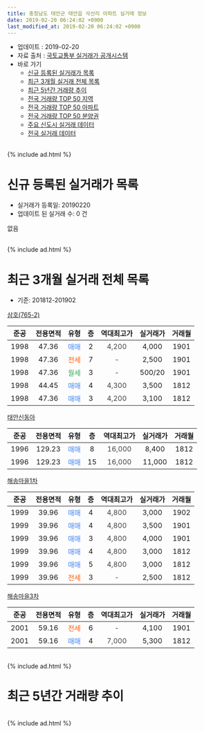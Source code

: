 ```yaml
---
title: 충청남도 태안군 태안읍 삭선리 아파트 실거래 정보
date: 2019-02-20 06:24:02 +0900
last_modified_at: 2019-02-20 06:24:02 +0900
---
```


* 업데이트 : 2019-02-20
* 자료 출처 : [국토교통부 실거래가 공개시스템](http://rt.molit.go.kr)
* 바로 가기
    * [신규 등록된 실거래가 목록](#신규-등록된-실거래가-목록)
    * [최근 3개월 실거래 전체 목록](#최근-3개월-실거래-전체-목록)
    * [최근 5년간 거래량 추이](#최근-5년간-거래량-추이)
    * [전국 거래량 TOP 50 지역](https://inasie.github.io/apt-trade-info/최근-3개월-전국에서-가장-거래가-많이-발생한-지역)
    * [전국 거래량 TOP 50 아파트](https://inasie.github.io/apt-trade-info/최근-3개월-전국에서-가장-거래가-많이-발생한-아파트)
    * [전국 거래량 TOP 50 분양권](https://inasie.github.io/apt-trade-info/최근-3개월-전국에서-가장-거래가-많이-발생한-분양권)
    * [주요 신도시 실거래 데이터](https://inasie.github.io/apt-trade-info/주요-신도시)
    * [전국 실거래 데이터](https://inasie.github.io/apt-trade-info/전국)
<br>
{% include ad.html %}
<br>

# 신규 등록된 실거래가 목록
* 실거래가 등록일: 20190220
* 업데이트 된 실거래 수: 0 건

없음

<br>
{% include ad.html %}
<br>

# 최근 3개월 실거래 전체 목록
* 기준: 201812-201902


[삼호(765-2)](https://search.naver.com/search.naver?query=%EC%B6%A9%EC%B2%AD%EB%82%A8%EB%8F%84+%ED%83%9C%EC%95%88%EA%B5%B0+%ED%83%9C%EC%95%88%EC%9D%8D+%EC%82%AD%EC%84%A0%EB%A6%AC+%EC%82%BC%ED%98%B8%28765-2%29)

|준공|전용면적|유형|층|역대최고가|실거래가|거래월|
|:---:|:---:|:---:|:---:|:---:|:---:|:---:|
|1998|47.36|<span style="color:#4285f3">매매</span>|2|<span style="color:#444444">4,200</span>|4,000|1901|
|1998|47.36|<span style="color:#ff5a00">전세</span>|7|<span style="color:#444444">-</span>|2,500|1901|
|1998|47.36|<span style="color:#34a853">월세</span>|3|<span style="color:#444444">-</span>|500/20|1901|
|1998|44.45|<span style="color:#4285f3">매매</span>|4|<span style="color:#444444">4,300</span>|3,500|1812|
|1998|47.36|<span style="color:#4285f3">매매</span>|3|<span style="color:#444444">4,200</span>|3,100|1812|

[태안신동아](https://search.naver.com/search.naver?query=%EC%B6%A9%EC%B2%AD%EB%82%A8%EB%8F%84+%ED%83%9C%EC%95%88%EA%B5%B0+%ED%83%9C%EC%95%88%EC%9D%8D+%EC%82%AD%EC%84%A0%EB%A6%AC+%ED%83%9C%EC%95%88%EC%8B%A0%EB%8F%99%EC%95%84)

|준공|전용면적|유형|층|역대최고가|실거래가|거래월|
|:---:|:---:|:---:|:---:|:---:|:---:|:---:|
|1996|129.23|<span style="color:#4285f3">매매</span>|8|<span style="color:#444444">16,000</span>|8,400|1812|
|1996|129.23|<span style="color:#4285f3">매매</span>|15|<span style="color:#444444">16,000</span>|11,000|1812|

[해송마을1차](https://search.naver.com/search.naver?query=%EC%B6%A9%EC%B2%AD%EB%82%A8%EB%8F%84+%ED%83%9C%EC%95%88%EA%B5%B0+%ED%83%9C%EC%95%88%EC%9D%8D+%EC%82%AD%EC%84%A0%EB%A6%AC+%ED%95%B4%EC%86%A1%EB%A7%88%EC%9D%841%EC%B0%A8)

|준공|전용면적|유형|층|역대최고가|실거래가|거래월|
|:---:|:---:|:---:|:---:|:---:|:---:|:---:|
|1999|39.96|<span style="color:#4285f3">매매</span>|4|<span style="color:#444444">4,800</span>|3,000|1902|
|1999|39.96|<span style="color:#4285f3">매매</span>|4|<span style="color:#444444">4,800</span>|3,500|1901|
|1999|39.96|<span style="color:#4285f3">매매</span>|3|<span style="color:#444444">4,800</span>|4,000|1901|
|1999|39.96|<span style="color:#4285f3">매매</span>|4|<span style="color:#444444">4,800</span>|3,000|1812|
|1999|39.96|<span style="color:#4285f3">매매</span>|5|<span style="color:#444444">4,800</span>|3,000|1812|
|1999|39.96|<span style="color:#ff5a00">전세</span>|3|<span style="color:#444444">-</span>|2,500|1812|

[해송마을3차](https://search.naver.com/search.naver?query=%EC%B6%A9%EC%B2%AD%EB%82%A8%EB%8F%84+%ED%83%9C%EC%95%88%EA%B5%B0+%ED%83%9C%EC%95%88%EC%9D%8D+%EC%82%AD%EC%84%A0%EB%A6%AC+%ED%95%B4%EC%86%A1%EB%A7%88%EC%9D%843%EC%B0%A8)

|준공|전용면적|유형|층|역대최고가|실거래가|거래월|
|:---:|:---:|:---:|:---:|:---:|:---:|:---:|
|2001|59.16|<span style="color:#ff5a00">전세</span>|6|<span style="color:#444444">-</span>|4,100|1901|
|2001|59.16|<span style="color:#4285f3">매매</span>|4|<span style="color:#444444">7,000</span>|5,300|1812|


<br>
{% include ad.html %}
<br>

# 최근 5년간 거래량 추이


<div style="width:100%;">
    <canvas id="deal_progress" height="200"></canvas>
</div>

<script>
new Chart(document.getElementById("deal_progress"), {
    type: 'line',
    data: {
        labels: ['201402','201403','201404','201405','201406','201407','201408','201409','201410','201411','201412','201501','201502','201503','201504','201505','201506','201507','201508','201509','201510','201511','201512','201601','201602','201603','201604','201605','201606','201607','201608','201609','201610','201611','201612','201701','201702','201703','201704','201705','201706','201707','201708','201709','201710','201711','201712','201801','201802','201803','201804','201805','201806','201807','201808','201809','201810','201811','201812','201901','201902'],
        datasets: [{
            label: '매매',
            pointRadius: 1,
            data: [24, 31, 19, 15, 18, 9, 13, 13, 19, 8, 10, 9, 12, 15, 11, 11, 10, 17, 6, 4, 11, 5, 6, 6, 7, 7, 10, 11, 3, 4, 1, 12, 10, 10, 3, 5, 7, 7, 3, 9, 9, 5, 9, 4, 7, 8, 8, 8, 5, 7, 7, 6, 1, 4, 4, 8, 7, 3, 7, 3, 1],
            borderColor: "rgba(255, 201, 14, 1)",
            backgroundColor: "rgba(255, 201, 14, 0.5)",
            fill: false,
            lineTension: 0
        },{
            label: '전월세',
            pointRadius: 1,
            data: [2, 8, 8, 9, 4, 4, 0, 1, 7, 7, 2, 2, 4, 4, 3, 3, 4, 4, 1, 7, 4, 3, 5, 5, 6, 9, 5, 6, 4, 1, 5, 2, 5, 0, 4, 5, 9, 4, 1, 2, 7, 2, 7, 5, 5, 3, 2, 1, 4, 4, 2, 1, 3, 7, 5, 1, 3, 3, 1, 3, 0],
            borderColor: "rgba(0, 141, 185, 1)",
            backgroundColor: "rgba(0, 141, 185, 0.5)",
            fill: false,
            lineTension: 0
        }
        ]
    },
    options: {
        responsive: true,
        title: {
            display: false
        },
        tooltips: {
            mode: 'index',
            intersect: false
        },
        hover: {
            mode: 'nearest',
            intersect: true
        },
        scales: {
            xAxes: [{
                display: true,
                scaleLabel: {
                    display: true,
                    labelString: '년/월'
                }
            }],
            yAxes: [{
                display: true,
                ticks: {
                    suggestedMin: 0,
                },
                scaleLabel: {
                    display: true,
                    labelString: '실거래 수'
                }
            }]
        }
    }
});

</script>


<br>
{% include ad.html %}
<br>

